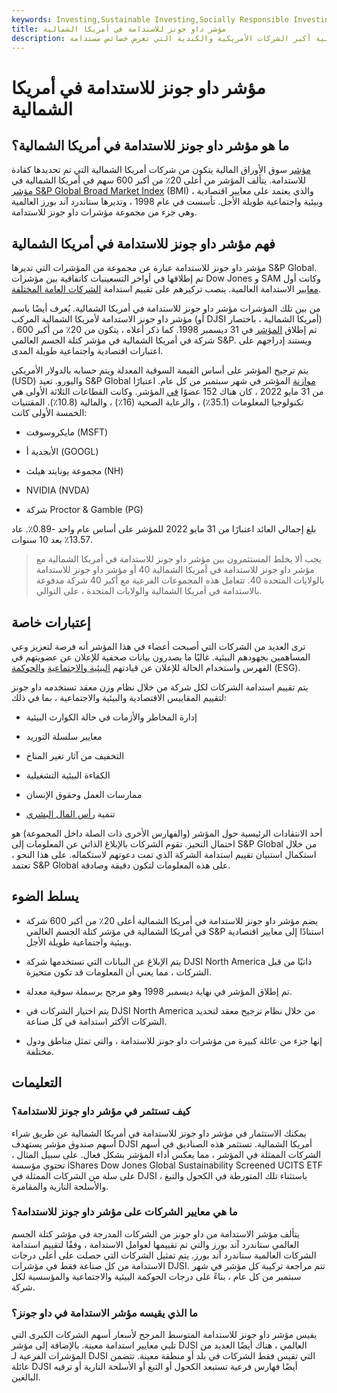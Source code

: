 ```yaml
---
keywords: Investing,Sustainable Investing,Socially Responsible Investing
title: مؤشر داو جونز للاستدامة في أمريكا الشمالية
description: يضم مؤشر داو جونز للاستدامة في أمريكا الشمالية أكبر الشركات الأمريكية والكندية التي تعرض خصائص مستدامة.
---
```


# مؤشر داو جونز للاستدامة في أمريكا الشمالية
## ما هو مؤشر داو جونز للاستدامة في أمريكا الشمالية؟

[مؤشر](/index) سوق الأوراق المالية يتكون من شركات أمريكا الشمالية التي تم تحديدها كقادة للاستدامة. يتألف المؤشر من أعلى 20٪ من أكبر 600 سهم في أمريكا الشمالية في [مؤشر S&P Global Broad Market Index](/sp-world) (BMI) ، والذي يعتمد على معايير اقتصادية وبيئية واجتماعية طويلة الأجل. تأسست في عام 1998 ، وتديرها ستاندرد آند بورز العالمية وهي جزء من مجموعة مؤشرات داو جونز للاستدامة.

## فهم مؤشر داو جونز للاستدامة في أمريكا الشمالية

مؤشر داو جونز للاستدامة عبارة عن مجموعة من المؤشرات التي تديرها S&P Global. تم إطلاقها في أواخر التسعينيات كاتفاقية بين مؤشرات Dow Jones و SAM وكانت أول [معايير](/benchmark) الاستدامة العالمية. ينصب تركيزهم على تقييم استدامة [الشركات العامة المختلفة](/publiccompany).

من بين تلك المؤشرات مؤشر داو جونز للاستدامة في أمريكا الشمالية. يُعرف أيضًا باسم مؤشر داو جونز الاستدامة لأمريكا الشمالية المركب (أو DJSI أمريكا الشمالية ، باختصار) ، تم إطلاق [المؤشر](/index) في 31 ديسمبر 1998. كما ذكر أعلاه ، يتكون من 20٪ من أكبر 600 شركة في أمريكا الشمالية في مؤشر كتلة الجسم العالمي S&P. ويستند إدراجهم على اعتبارات اقتصادية واجتماعية طويلة المدى.

يتم ترجيح المؤشر على أساس القيمة السوقية المعدلة ويتم حسابه بالدولار الأمريكي (USD) واليورو. تعيد S&P Global [موازنة](/rebalancing) المؤشر في شهر سبتمبر من كل عام. اعتبارًا من 31 مايو 2022 ، كان هناك 152 عضوًا [في](/constituent) المؤشر. وكانت القطاعات الثلاثة الأولى هي تكنولوجيا المعلومات (35.1٪) ، والرعاية الصحية (16٪) ، والمالية (10.8٪). المقتنيات الخمسة الأولى كانت:

- مايكروسوفت (MSFT)

- الأبجدية أ (GOOGL)

- مجموعة يونايتد هيلث (NH)

- NVIDIA (NVDA)

- شركة Proctor & Gamble (PG)

بلغ إجمالي العائد اعتبارًا من 31 مايو 2022 للمؤشر على أساس عام واحد -0.89٪. عاد 13.57٪ بعد 10 سنوات.

> يجب ألا يخلط المستثمرون بين مؤشر داو جونز للاستدامة في أمريكا الشمالية مع مؤشر داو جونز للاستدامة في أمريكا الشمالية 40 أو مؤشر داو جونز للاستدامة بالولايات المتحدة 40. تتعامل هذه المجموعات الفرعية مع أكبر 40 شركة مدفوعة بالاستدامة في أمريكا الشمالية والولايات المتحدة ، على التوالي.

>

## إعتبارات خاصة

ترى العديد من الشركات التي أصبحت أعضاء في هذا المؤشر أنه فرصة لتعزيز وعي المساهمين بجهودهم البيئية. غالبًا ما يصدرون بيانات صحفية للإعلان عن عضويتهم في الفهرس واستخدام الحالة للإعلان عن قيادتهم [البيئية والاجتماعية](/environmental-social-and-governance-esg-criteria) [والحوكمة](/environmental-social-and-governance-esg-criteria) (ESG).

يتم تقييم استدامة الشركات لكل شركة من خلال نظام وزن معقد تستخدمه داو جونز لتقييم المقاييس الاقتصادية والبيئية والاجتماعية ، بما في ذلك:

- إدارة المخاطر والأزمات في حالة الكوارث البيئية

- معايير سلسلة التوريد

- التخفيف من آثار تغير المناخ

- الكفاءة البيئية التشغيلية

- ممارسات العمل وحقوق الإنسان

- تنمية [رأس المال البشري](/humancapital)

أحد الانتقادات الرئيسية حول المؤشر (والفهارس الأخرى ذات الصلة داخل المجموعة) هو احتمال التحيز. تقوم الشركات بالإبلاغ الذاتي عن المعلومات إلى S&P Global من خلال استكمال استبيان تقييم استدامة الشركة الذي تمت دعوتهم لاستكماله. على هذا النحو ، تعتمد S&P Global على هذه المعلومات لتكون دقيقة وصادقة.

## يسلط الضوء

- يضم مؤشر داو جونز للاستدامة في أمريكا الشمالية أعلى 20٪ من أكبر 600 شركة في أمريكا الشمالية في مؤشر كتلة الجسم العالمي S&P استنادًا إلى معايير اقتصادية وبيئية واجتماعية طويلة الأجل.

- يتم الإبلاغ عن البيانات التي تستخدمها شركة DJSI North America ذاتيًا من قبل الشركات ، مما يعني أن المعلومات قد تكون متحيزة.

- تم إطلاق المؤشر في نهاية ديسمبر 1998 وهو مرجح برسملة سوقية معدلة.

- يتم اختيار الشركات في DJSI North America من خلال نظام ترجيح معقد لتحديد الشركات الأكثر استدامة في كل صناعة.

- إنها جزء من عائلة كبيرة من مؤشرات داو جونز للاستدامة ، والتي تمثل مناطق ودول مختلفة.

## التعليمات

### كيف تستثمر في مؤشر داو جونز للاستدامة؟

يمكنك الاستثمار في مؤشر داو جونز للاستدامة في أمريكا الشمالية عن طريق شراء أسهم صندوق مؤشر يستهدف DJSI أمريكا الشمالية. تستثمر هذه الصناديق في أسهم الشركات الممثلة في المؤشر ، مما يعكس أداء المؤشر بشكل فعال. على سبيل المثال ، تحتوي مؤسسة iShares Dow Jones Global Sustainability Screened UCITS ETF على سلة من الشركات الممثلة في DJSI ، باستثناء تلك المتورطة في الكحول والتبغ والأسلحة النارية والمقامرة.

### ما هي معايير الشركات على مؤشر داو جونز للاستدامة؟

يتألف مؤشر الاستدامة من داو جونز من الشركات المدرجة في مؤشر كتلة الجسم العالمي ستاندرد آند بورز والتي تم تقييمها لعوامل الاستدامة ، وفقًا لتقييم استدامة الشركات العالمية ستاندرد آند بورز. يتم تمثيل الشركات التي حصلت على أعلى درجات الاستدامة من كل صناعة فقط في مؤشرات DJSI. تتم مراجعة تركيبة كل مؤشر في شهر سبتمبر من كل عام ، بناءً على درجات الحوكمة البيئية والاجتماعية والمؤسسية لكل شركة.

### ما الذي يقيسه مؤشر الاستدامة في داو جونز؟

يقيس مؤشر داو جونز للاستدامة المتوسط المرجح لأسعار أسهم الشركات الكبرى التي تلبي معايير استدامة معينة. بالإضافة إلى مؤشر DJSI العالمي ، هناك أيضًا العديد من المؤشرات الفرعية لـ DJSI التي تقيس فقط الشركات في بلد أو منطقة معينة. تتضمن عائلة DJSI أيضًا فهارس فرعية تستبعد الكحول أو التبغ أو الأسلحة النارية أو ترفيه البالغين.

